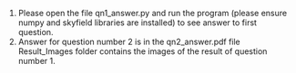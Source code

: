 1. Please open the file qn1_answer.py and run the program (please ensure numpy and skyfield libraries are installed) to see answer to first question. <br>
2. Answer for question number 2 is in the qn2_answer.pdf file <br>
Result_Images folder contains the images of the result of question number 1.
